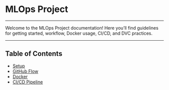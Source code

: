 # MLOps Project

---

Welcome to the MLOps Project documentation! Here you’ll find guidelines for getting started, workflow, Docker usage, CI/CD, and DVC practices.

---

## Table of Contents

- [Setup](setup.md)
- [GitHub Flow](workflow.md)
- [Docker](docker.md)
- [CI/CD Pipeline](ci-cd.md)
